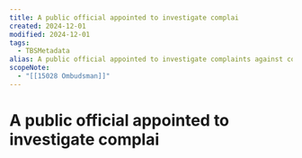 ```yaml
---
title: A public official appointed to investigate complai
created: 2024-12-01
modified: 2024-12-01
tags:
  - TBSMetadata
alias: A public official appointed to investigate complaints against corporations, universities, non-profit organizations, government entities and nongovernmental organizations that may be infringing on the rights of individuals.
scopeNote:
  - "[[15028 Ombudsman]]"
---
```

# A public official appointed to investigate complai
